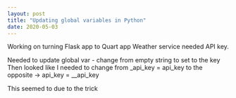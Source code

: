 ```yaml
---
layout: post
title: "Updating global variables in Python"
date: 2020-05-03
---
```


Working on turning Flask app to Quart app
Weather service needed API key. 

Needed to update global var - change from empty string to set to the key
Then looked like I needed to change from 
_api_key = api_key to the opposite ->
api_key = __api_key

This seemed to due to the trick
